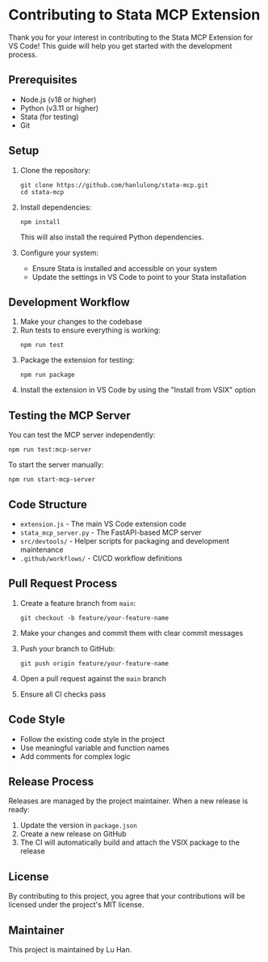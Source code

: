 # Contributing to Stata MCP Extension

Thank you for your interest in contributing to the Stata MCP Extension for VS Code! This guide will help you get started with the development process.

## Prerequisites

- Node.js (v18 or higher)
- Python (v3.11 or higher)
- Stata (for testing)
- Git

## Setup

1. Clone the repository:
   ```
   git clone https://github.com/hanlulong/stata-mcp.git
   cd stata-mcp
   ```

2. Install dependencies:
   ```
   npm install
   ```
   This will also install the required Python dependencies.

3. Configure your system:
   - Ensure Stata is installed and accessible on your system
   - Update the settings in VS Code to point to your Stata installation

## Development Workflow

1. Make your changes to the codebase
2. Run tests to ensure everything is working:
   ```
   npm run test
   ```
3. Package the extension for testing:
   ```
   npm run package
   ```
4. Install the extension in VS Code by using the "Install from VSIX" option

## Testing the MCP Server

You can test the MCP server independently:

```
npm run test:mcp-server
```

To start the server manually:

```
npm run start-mcp-server
```

## Code Structure

- `extension.js` - The main VS Code extension code
- `stata_mcp_server.py` - The FastAPI-based MCP server
- `src/devtools/` - Helper scripts for packaging and development maintenance
- `.github/workflows/` - CI/CD workflow definitions

## Pull Request Process

1. Create a feature branch from `main`:
   ```
   git checkout -b feature/your-feature-name
   ```

2. Make your changes and commit them with clear commit messages

3. Push your branch to GitHub:
   ```
   git push origin feature/your-feature-name
   ```

4. Open a pull request against the `main` branch

5. Ensure all CI checks pass

## Code Style

- Follow the existing code style in the project
- Use meaningful variable and function names
- Add comments for complex logic

## Release Process

Releases are managed by the project maintainer. When a new release is ready:

1. Update the version in `package.json`
2. Create a new release on GitHub
3. The CI will automatically build and attach the VSIX package to the release

## License

By contributing to this project, you agree that your contributions will be licensed under the project's MIT license.

## Maintainer

This project is maintained by Lu Han. 

